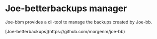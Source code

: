 # Joe-betterbackups manager
<p>Joe-bbm provides a cli-tool to manage the backups
created by Joe-bb. </p>

<p> [Joe-betterbackups](https://github.com/morgenm/joe-bb) </p>